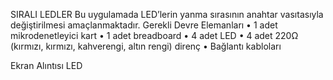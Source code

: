 SIRALI LEDLER
Bu uygulamada LED’lerin yanma sırasının anahtar vasıtasıyla değiştirilmesi amaçlanmaktadır.
Gerekli Devre Elemanları
• 1 adet mikrodenetleyici kart
• 1 adet breadboard
• 4 adet LED
• 4 adet 220Ω (kırmızı, kırmızı, kahverengi, altın rengi) direnç
• Bağlantı kabloları

Ekran Alıntısı LED
